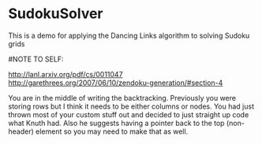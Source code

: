 # SudokuSolver
This is a demo for applying the Dancing Links algorithm to solving Sudoku grids


#NOTE TO SELF:

http://lanl.arxiv.org/pdf/cs/0011047
http://garethrees.org/2007/06/10/zendoku-generation/#section-4

You are in the middle of writing the backtracking. Previously you were storing rows but I think it needs to be either columns or nodes. You had just thrown most of your custom stuff out and decided to just
straight up code what Knuth had. Also he suggests having a pointer back to the top (non-header) element so you may need to make that as well.